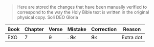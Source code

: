 > Here are stored the changes that have been manually verified to correspond to the way the Holy Bible text is written in the original physical copy. Soli DEO Gloria

Book|Chapter|Verse|Mistake|Correction|Reason
-----|-----|-----|-----|-----|-----
EXO|7|9|. Як|Як|Extra dot
